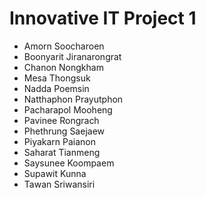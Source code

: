 # Innovative IT Project 1

+ Amorn Soocharoen
+ Boonyarit Jiranarongrat
+ Chanon Nongkham
+ Mesa Thongsuk
+ Nadda Poemsin
+ Natthaphon Prayutphon
+ Pacharapol Mooheng
+ Pavinee Rongrach
+ Phethrung Saejaew
+ Piyakarn Paianon
+ Saharat Tianmeng 
+ Saysunee Koompaem
+ Supawit Kunna
+ Tawan Sriwansiri